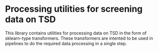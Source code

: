# Processing utilities for screening data on TSD
This library contains utilities for processing data on TSD in the form of sklearn-type transformers. These transformers are intented to be used in pipelines to do the required data processing in a single step.
